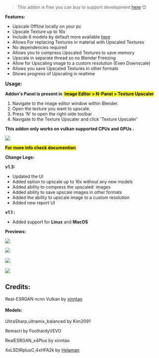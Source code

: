 <blockquote class="blockquote">
<p>This addon is free you can buy to support development <a href="https://blendermarket.com/creator/products/texture-upscaler-image-upscaler-for-blender" target="_blank">here</a>&nbsp;😊</p>
</blockquote>
<p><span style="font-weight: bolder;">Features:</span></p>
<ul>
<li>Upscale Offline locally on your pc<br></li>
<li>Upscale Texture up to 16x</li>
<li>Include 6 models by default more available <a href="https://github.com/haseebahmed295/Custom_models" target="_blank">here</a><br></li>
<li>Allows For replacing Textures in material with Upscaled Textures</li>
<li>No dependencies required</li>
<li>Allows you to compress Upscaled Textures to save memory</li>
<li>Upscale in separate thread so no Blender Freezing</li>
<li>Allow for Upscaling image to a custom resolution (Even Downscale)</li>
<li>Allows you save Upscaled Textures in other formats</li>
<li>Shows progress of Upscaling in realtime<br></li>
</ul>
<p><span style="font-weight: bolder; font-size: 1rem;">Usage:</span><br></p>
<p><span style="font-weight: bolder;">Addon's Panel is present in&nbsp;<font color="#000000" style="background-color: rgb(255, 255, 0);">&nbsp;Image Editor &gt; N-Panel &gt; Texture Upscaler</font></span></p>
<ol>
<li>Navigate to the image editor window within Blender.</li>
<li>Open the texture you want to upscale.</li>
<li>Press 'N' to open the right-side toolbar</li>
<li>Navigate to the Texture Upscaler and click 'Texture Upscaler'</li>
</ol>
<p><b>This addon only works on vulkan supported CPUs and GPUs .</b></p>
<p><img src="https://d1231c29xbpffx.cloudfront.net/cache/bc268c968eef260a040298e86d26f688.png" style="max-width: 100%;"><br></p>
<p><span style="color: rgb(0, 0, 0); font-weight: 700; background-color: rgb(255, 255, 0);">For more info check documention</span><span style="font-weight: 700;"><br></span></p>
<p><span style="font-weight: 700;">Change Logs:</span></p>
<p><span style="font-weight: 700;">v1.3:</span></p>
<ul>
<li>Updated the UI</li>
<li>Added option to upscale up to 16x without any new models</li>
<li>Added ability to compress the upscaled&nbsp; images</li>
<li>Added ability to save upscale images in other formats</li>
<li>Added the ability to upscale image to a custom resolution</li>
<li>Added new report UI</li>
</ul>
<p></p>
<p><span style="font-weight: 700;">v1.1 : </span></p>
<ul>
<li>Added support for <b>Linux</b> and <b>MacOS</b></li>
</ul>
<p><b>Previews:</b></p>
<p><img src="https://github.com/haseebahmed295/documentation-images/blob/main/New%20Project.png" style="max-width: 100%;"></p>
<p><img src="https://github.com/haseebahmed295/documentation-images/blob/main/Screenshot%202024-09-11%20071150.png" style="max-width: 100%;"><b><br></b></p>
<p><img src="https://github.com/haseebahmed295/documentation-images/blob/main/Screenshot%202024-09-11%20071322.png" style="max-width: 100%;"><b><br></b></p>
<p><img src="https://github.com/haseebahmed295/documentation-images/blob/main/Screenshot%202024-09-11%20071401.png" style="max-width: 100%;"><b><br></b></p>
<h2>Credits:</h2>
<p>
  Real-ESRGAN ncnn Vulkan by <a href = "https://github.com/xinntao">xinntao</a>
  <h4>Models:</h4>
  <p>UltraSharp,ultramix_balanced by Kim2091</p>
  <p>Remacri by FoolhardyVEVO</p>
  <p>RealESRGAN_x4Plus by xinntao</p>
  <p>4xLSDIRplusC,4xHFA2k by <a href ="https://github.com/Phhofm/models"> Helaman </a></p>
</p>
